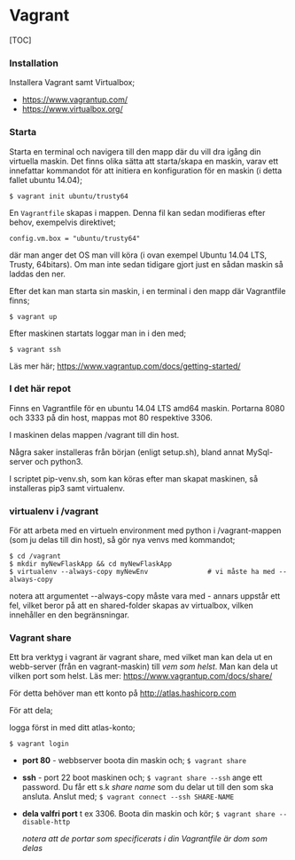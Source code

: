 # Vagrant





[TOC]







### Installation



Installera Vagrant samt Virtualbox;

- https://www.vagrantup.com/
- https://www.virtualbox.org/



### Starta

Starta en terminal och navigera till den mapp där du vill dra igång din virtuella maskin.
Det finns olika sätta att starta/skapa en maskin, varav ett innefattar kommandot för att initiera en konfiguration för en maskin (i detta fallet ubuntu 14.04);

`$ vagrant init ubuntu/trusty64`

En `Vagrantfile` skapas i mappen. Denna fil kan sedan modifieras efter behov, exempelvis direktivet;

`config.vm.box = "ubuntu/trusty64"`

där man anger det OS man vill köra (i ovan exempel Ubuntu 14.04 LTS, Trusty, 64bitars).
Om man inte sedan tidigare gjort just en sådan maskin så laddas den ner.

Efter det kan man starta sin maskin, i en terminal i den mapp där Vagrantfile finns;

`$ vagrant up`

Efter maskinen startats loggar man in i den med;

`$ vagrant ssh`



Läs mer här; https://www.vagrantup.com/docs/getting-started/



### I det här repot

Finns en Vagrantfile för en ubuntu 14.04 LTS amd64 maskin.
Portarna 8080 och 3333 på din host, mappas mot 80 respektive 3306.

I maskinen delas mappen /vagrant till din host.



Några saker installeras från början (enligt setup.sh), bland annat MySql-server och python3.

I scriptet pip-venv.sh, som kan köras efter man skapat maskinen, så installeras pip3 samt virtualenv.

### virtualenv i /vagrant

För att arbeta med en virtueln environment med python i /vagrant-mappen (som ju delas till din host), så gör nya venvs med kommandot;

``````
$ cd /vagrant
$ mkdir myNewFlaskApp && cd myNewFlaskApp
$ virtualenv --always-copy myNewEnv               # vi måste ha med --always-copy
``````

notera att argumentet --always-copy måste vara med - annars uppstår ett fel, vilket beror på att en shared-folder skapas av virtualbox, vilken innehåller en den begränsningar.



### Vagrant share

Ett bra verktyg i vagrant är vagrant share, med vilket man kan dela ut en webb-server (från en vagrant-maskin) till _vem som helst_. Man kan dela ut vilken port som helst.
Läs mer: https://www.vagrantup.com/docs/share/

För detta behöver man ett konto på http://atlas.hashicorp.com

För att dela;

logga först in med ditt atlas-konto;

`$ vagrant login`

- **port 80** - webbserver
  boota din maskin och;
  `$ vagrant share`

- **ssh** - port 22
  boot maskinen och;
  `$ vagrant share --ssh`
  ange ett password. Du får ett s.k _share name_ som du delar ut till den som ska ansluta.
  Anslut med;
  `$ vagrant connect --ssh SHARE-NAME`

- **dela valfri port**
  t ex 3306. Boota din maskin och kör;
  `$ vagrant share --disable-http`

  _notera att de portar som specificerats i din Vagrantfile är dom som delas_

